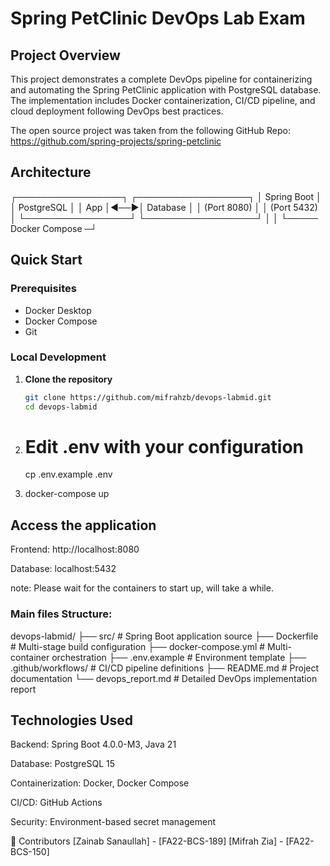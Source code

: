 # Spring PetClinic DevOps Lab Exam

##  Project Overview

This project demonstrates a complete DevOps pipeline for containerizing and automating the Spring PetClinic application with PostgreSQL database. The implementation includes Docker containerization, CI/CD pipeline, and cloud deployment following DevOps best practices.

The open source project was taken from the following GitHub Repo:
https://github.com/spring-projects/spring-petclinic


## Architecture
┌─────────────────┐ ┌──────────────────┐
│ Spring Boot │ │ PostgreSQL │
│ App │◄──►│ Database │
│ (Port 8080) │ │ (Port 5432) │
└─────────────────┘ └──────────────────┘
│ │
└───── Docker Compose ─┘


##  Quick Start

### Prerequisites
- Docker Desktop
- Docker Compose
- Git

### Local Development

1. **Clone the repository**
   ```bash
   git clone https://github.com/mifrahzb/devops-labmid.git
   cd devops-labmid

2.  # Edit .env with your configuration
    cp .env.example .env

3.  docker-compose up


## Access the application

Frontend: http://localhost:8080

Database: localhost:5432

note: Please wait for the containers to start up, will take a while.


### Main files Structure:

devops-labmid/
├── src/                    # Spring Boot application source
├── Dockerfile             # Multi-stage build configuration
├── docker-compose.yml     # Multi-container orchestration
├── .env.example          # Environment template
├── .github/workflows/    # CI/CD pipeline definitions
├── README.md             # Project documentation
└── devops_report.md      # Detailed DevOps implementation report

## Technologies Used
Backend: Spring Boot 4.0.0-M3, Java 21

Database: PostgreSQL 15

Containerization: Docker, Docker Compose

CI/CD: GitHub Actions

Security: Environment-based secret management


👥 Contributors
[Zainab Sanaullah] - [FA22-BCS-189]
[Mifrah Zia] - [FA22-BCS-150]